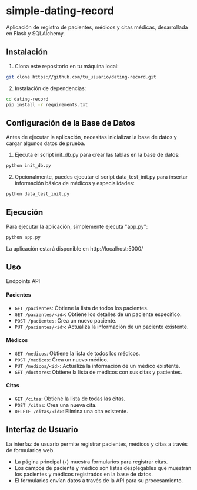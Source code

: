 # simple-dating-record

Aplicación de registro de pacientes, médicos y citas médicas, desarrollada en Flask y SQLAlchemy.

## Instalación

1. Clona este repositorio en tu máquina local:

```bash
git clone https://github.com/tu_usuario/dating-record.git

```
2. Instalación de dependencias:
```bash
cd dating-record
pip install -r requirements.txt

```
## Configuración de la Base de Datos

Antes de ejecutar la aplicación, necesitas inicializar la base de datos y cargar algunos datos de prueba.

1. Ejecuta el script init_db.py para crear las tablas en la base de datos:
```bash
python init_db.py
```
2. Opcionalmente, puedes ejecutar el script data_test_init.py para insertar información básica de médicos y especialidades:
```bash
python data_test_init.py
```
## Ejecución

Para ejecutar la aplicación, simplemente ejecuta "app.py":
```bash
python app.py
```
La aplicación estará disponible en http://localhost:5000/

## Uso
Endpoints API
#### Pacientes

- `GET /pacientes`: Obtiene la lista de todos los pacientes.
- `GET /pacientes/<id>`: Obtiene los detalles de un paciente específico.
- `POST /pacientes`: Crea un nuevo paciente.
- `PUT /pacientes/<id>`: Actualiza la información de un paciente existente.

#### Médicos

- `GET /medicos`: Obtiene la lista de todos los médicos.
- `POST /medicos`: Crea un nuevo médico.
- `PUT /medicos/<id>`: Actualiza la información de un médico existente.
- `GET /doctores`: Obtiene la lista de médicos con sus citas y pacientes.

#### Citas

- `GET /citas`: Obtiene la lista de todas las citas.
- `POST /citas`: Crea una nueva cita.
- `DELETE /citas/<id>`: Elimina una cita existente.

## Interfaz de Usuario

La interfaz de usuario permite registrar pacientes, médicos y citas a través de formularios web.

- La página principal (`/`) muestra formularios para registrar  citas.
- Los campos de paciente y médico son listas desplegables que muestran los pacientes y médicos registrados en la base de datos.
- El formularios envían datos a través de la API para su procesamiento.